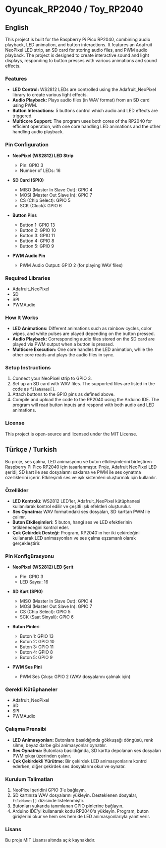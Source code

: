 # Oyuncak_RP2040 / Toy_RP2040

## English

This project is built for the Raspberry Pi Pico RP2040, combining audio playback, LED animation, and button interactions. It features an Adafruit NeoPixel LED strip, an SD card for storing audio files, and PWM audio playback. The project is designed to create interactive sound and light displays, responding to button presses with various animations and sound effects.

### Features

- **LED Control:** WS2812 LEDs are controlled using the Adafruit_NeoPixel library to create various light effects.
- **Audio Playback:** Plays audio files (in WAV format) from an SD card using PWM.
- **Button Interactions:** 5 buttons control which audio and LED effects are triggered.
- **Multicore Support:** The program uses both cores of the RP2040 for efficient operation, with one core handling LED animations and the other handling audio playback.

### Pin Configuration

- **NeoPixel (WS2812) LED Strip**
  - Pin: GPIO 3
  - Number of LEDs: 16

- **SD Card (SPI0)**
  - MISO (Master In Slave Out): GPIO 4
  - MOSI (Master Out Slave In): GPIO 7
  - CS (Chip Select): GPIO 5
  - SCK (Clock): GPIO 6

- **Button Pins**
  - Button 1: GPIO 13
  - Button 2: GPIO 10
  - Button 3: GPIO 11
  - Button 4: GPIO 8
  - Button 5: GPIO 9

- **PWM Audio Pin**
  - PWM Audio Output: GPIO 2 (for playing WAV files)

### Required Libraries

- Adafruit_NeoPixel
- SD
- SPI
- PWMAudio

### How It Works

- **LED Animations:** Different animations such as rainbow cycles, color wipes, and white pulses are played depending on the button pressed.
- **Audio Playback:** Corresponding audio files stored on the SD card are played via PWM output when a button is pressed.
- **Multicore Execution:** One core handles the LED animation, while the other core reads and plays the audio files in sync.

### Setup Instructions

1. Connect your NeoPixel strip to GPIO 3.
2. Set up an SD card with WAV files. The supported files are listed in the code as `fileNames[]`.
3. Attach buttons to the GPIO pins as defined above.
4. Compile and upload the code to the RP2040 using the Arduino IDE. The program will read button inputs and respond with both audio and LED animations.

### License

This project is open-source and licensed under the MIT License.

## Türkçe / Turkish

Bu proje, ses çalma, LED animasyonu ve buton etkileşimlerini birleştiren Raspberry Pi Pico RP2040 için tasarlanmıştır. Proje, Adafruit NeoPixel LED şeridi, SD kart ile ses dosyalarını saklama ve PWM ile ses oynatma özelliklerini içerir. Etkileşimli ses ve ışık sistemleri oluşturmak için kullanılır.

### Özellikler

- **LED Kontrolü:** WS2812 LED'ler, Adafruit_NeoPixel kütüphanesi kullanılarak kontrol edilir ve çeşitli ışık efektleri oluşturulur.
- **Ses Oynatma:** WAV formatındaki ses dosyaları, SD karttan PWM ile çalınır.
- **Buton Etkileşimleri:** 5 buton, hangi ses ve LED efektlerinin tetikleneceğini kontrol eder.
- **Çok Çekirdek Desteği:** Program, RP2040'ın her iki çekirdeğini kullanarak LED animasyonları ve ses çalma eşzamanlı olarak gerçekleştirir.

### Pin Konfigürasyonu

- **NeoPixel (WS2812) LED Şerit**
  - Pin: GPIO 3
  - LED Sayısı: 16

- **SD Kart (SPI0)**
  - MISO (Master In Slave Out): GPIO 4
  - MOSI (Master Out Slave In): GPIO 7
  - CS (Chip Select): GPIO 5
  - SCK (Saat Sinyali): GPIO 6

- **Buton Pinleri**
  - Buton 1: GPIO 13
  - Buton 2: GPIO 10
  - Buton 3: GPIO 11
  - Buton 4: GPIO 8
  - Buton 5: GPIO 9

- **PWM Ses Pini**
  - PWM Ses Çıkışı: GPIO 2 (WAV dosyalarını çalmak için)

### Gerekli Kütüphaneler

- Adafruit_NeoPixel
- SD
- SPI
- PWMAudio

### Çalışma Prensibi

- **LED Animasyonları:** Butonlara basıldığında gökkuşağı döngüsü, renk silme, beyaz darbe gibi animasyonlar oynatılır.
- **Ses Oynatma:** Butonlara basıldığında, SD kartta depolanan ses dosyaları PWM çıkışı üzerinden çalınır.
- **Çok Çekirdekli Yürütme:** Bir çekirdek LED animasyonlarını kontrol ederken, diğer çekirdek ses dosyalarını okur ve oynatır.

### Kurulum Talimatları

1. NeoPixel şeridini GPIO 3'e bağlayın.
2. SD kartınıza WAV dosyalarını yükleyin. Desteklenen dosyalar, `fileNames[]` dizisinde listelenmiştir.
3. Butonları yukarıda tanımlanan GPIO pinlerine bağlayın.
4. Arduino IDE'yi kullanarak kodu RP2040'a yükleyin. Program, buton girişlerini okur ve hem ses hem de LED animasyonlarıyla yanıt verir.

### Lisans

Bu proje MIT Lisansı altında açık kaynaklıdır.
